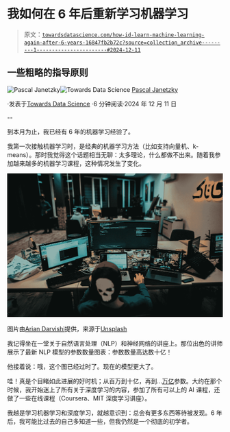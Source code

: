 # 我如何在 6 年后重新学习机器学习

> 原文：[`towardsdatascience.com/how-id-learn-machine-learning-again-after-6-years-16847fb2b72c?source=collection_archive---------1-----------------------#2024-12-11`](https://towardsdatascience.com/how-id-learn-machine-learning-again-after-6-years-16847fb2b72c?source=collection_archive---------1-----------------------#2024-12-11)

## 一些粗略的指导原则

[](https://pascaljanetzky.medium.com/?source=post_page---byline--16847fb2b72c--------------------------------)![Pascal Janetzky](https://pascaljanetzky.medium.com/?source=post_page---byline--16847fb2b72c--------------------------------)[](https://towardsdatascience.com/?source=post_page---byline--16847fb2b72c--------------------------------)![Towards Data Science](https://towardsdatascience.com/?source=post_page---byline--16847fb2b72c--------------------------------) [Pascal Janetzky](https://pascaljanetzky.medium.com/?source=post_page---byline--16847fb2b72c--------------------------------)

·发表于[Towards Data Science](https://towardsdatascience.com/?source=post_page---byline--16847fb2b72c--------------------------------) ·6 分钟阅读·2024 年 12 月 11 日

--

到本月为止，我已经有 6 年的机器学习经验了。

我第一次接触机器学习时，是经典的机器学习方法（比如支持向量机、k-means）。那时我觉得这个话题相当无聊：太多理论，什么都做不出来。随着我参加越来越多的机器学习课程，这种情况发生了变化。

![](img/577db97ed12a042740719ec581e56255.png)

图片由[Arian Darvishi](https://unsplash.com/@arianismmm?utm_source=medium&utm_medium=referral)提供，来源于[Unsplash](https://unsplash.com/?utm_source=medium&utm_medium=referral)

我记得坐在一堂关于自然语言处理（NLP）和神经网络的讲座上。那位出色的讲师展示了最新 NLP 模型的参数数量图表：参数数量高达数十亿！

他接着说：哦，这个图已经过时了。现在的模型更大了。

哇！真是个目睹如此进展的好时机；从百万到十亿，再到…[万亿](https://arxiv.org/abs/2101.03961)参数。大约在那个时候，我开始迷上了所有关于深度学习的内容，参加了所有可以上的 AI 课程，还做了一些在线课程（Coursera、MIT 深度学习讲座）。

我越是学习机器学习和深度学习，就越意识到：总会有更多东西等待被发现。6 年后，我可能比过去的自己多知道一些，但我仍然是一个彻底的初学者。

